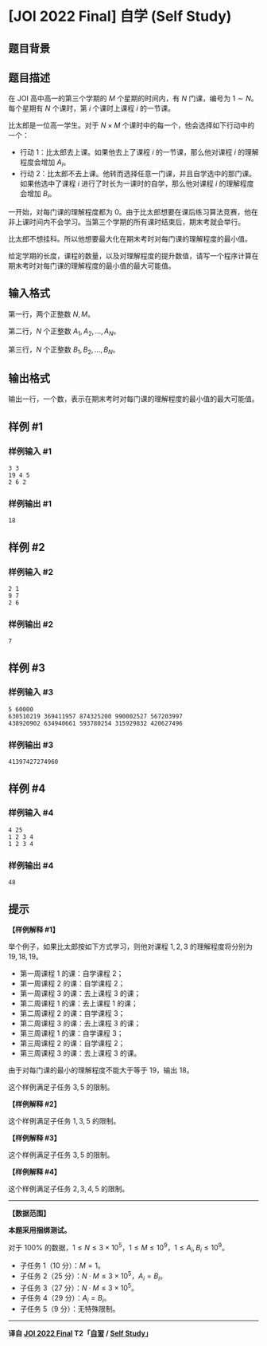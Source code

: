 # [JOI 2022 Final] 自学 (Self Study)

## 题目背景



## 题目描述

在 JOI 高中高一的第三个学期的 $M$ 个星期的时间内，有 $N$ 门课，编号为 $1 \sim N$。每个星期有 $N$ 个课时，第 $i$ 个课时上课程 $i$ 的一节课。

比太郎是一位高一学生。对于 $N \times M$ 个课时中的每一个，他会选择如下行动中的一个：

- 行动 1：比太郎去上课。如果他去上了课程 $i$ 的一节课，那么他对课程 $i$ 的理解程度会增加 $A_i$。
- 行动 2：比太郎不去上课。他转而选择任意一门课，并且自学选中的那门课。如果他选中了课程 $i$ 进行了时长为一课时的自学，那么他对课程 $i$ 的理解程度会增加 $B_i$。

一开始，对每门课的理解程度都为 $0$。由于比太郎想要在课后练习算法竞赛，他在非上课时间内不会学习。当第三个学期的所有课时结束后，期末考就会举行。

比太郎不想挂科。所以他想要最大化在期末考时对每门课的理解程度的最小值。

给定学期的长度，课程的数量，以及对理解程度的提升数值，请写一个程序计算在期末考时对每门课的理解程度的最小值的最大可能值。

## 输入格式

第一行，两个正整数 $N, M$。

第二行，$N$ 个正整数 $A_1, A_2, \ldots, A_N$。

第三行，$N$ 个正整数 $B_1, B_2, \ldots, B_N$。

## 输出格式

输出一行，一个数，表示在期末考时对每门课的理解程度的最小值的最大可能值。

## 样例 #1

### 样例输入 #1
```
3 3
19 4 5
2 6 2
```

### 样例输出 #1

```
18
```

## 样例 #2

### 样例输入 #2
```
2 1
9 7
2 6
```

### 样例输出 #2

```
7
```

## 样例 #3

### 样例输入 #3
```
5 60000
630510219 369411957 874325200 990002527 567203997
438920902 634940661 593780254 315929832 420627496
```

### 样例输出 #3

```
41397427274960
```

## 样例 #4

### 样例输入 #4
```
4 25
1 2 3 4
1 2 3 4
```

### 样例输出 #4

```
48
```

## 提示

**【样例解释 \#1】**

举个例子，如果比太郎按如下方式学习，则他对课程 $1, 2, 3$ 的理解程度将分别为 $19, 18, 19$。

- 第一周课程 $1$ 的课：自学课程 $2$；
- 第一周课程 $2$ 的课：自学课程 $2$；
- 第一周课程 $3$ 的课：去上课程 $3$ 的课；
- 第二周课程 $1$ 的课：去上课程 $1$ 的课；
- 第二周课程 $2$ 的课：自学课程 $3$；
- 第二周课程 $3$ 的课：去上课程 $3$ 的课；
- 第三周课程 $1$ 的课：自学课程 $3$；
- 第三周课程 $2$ 的课：自学课程 $2$；
- 第三周课程 $3$ 的课：去上课程 $3$ 的课。

由于对每门课的最小的理解程度不能大于等于 $19$，输出 $18$。

这个样例满足子任务 $3, 5$ 的限制。

**【样例解释 \#2】**

这个样例满足子任务 $1, 3, 5$ 的限制。

**【样例解释 \#3】**

这个样例满足子任务 $3, 5$ 的限制。

**【样例解释 \#4】**

这个样例满足子任务 $2, 3, 4, 5$ 的限制。

----

**【数据范围】**

**本题采用捆绑测试。**

对于 $100 \%$ 的数据，$1 \le N \le 3 \times {10}^5$，$1 \le M \le {10}^9$，$1 \le A_i, B_i \le {10}^9$。

- 子任务 $1$（$10$ 分）：$M = 1$。
- 子任务 $2$（$25$ 分）：$N \cdot M \le 3 \times {10}^5$，$A_i = B_i$。
- 子任务 $3$（$27$ 分）：$N \cdot M \le 3 \times {10}^5$。
- 子任务 $4$（$29$ 分）：$A_i = B_i$。
- 子任务 $5$（$9$ 分）：无特殊限制。

----

**译自 [JOI 2022 Final](https://www.ioi-jp.org/joi/2021/2022-ho/index.html) T2「[自習](https://www.ioi-jp.org/joi/2021/2022-ho/2022-ho-t2.pdf) / [Self Study](https://www.ioi-jp.org/joi/2021/2022-ho/2022-ho-t2-en.pdf)」**
